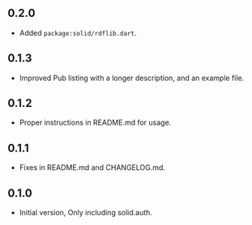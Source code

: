 ## 0.2.0

- Added ```package:solid/rdflib.dart```.

## 0.1.3

- Improved Pub listing with a longer description, and an example file.

## 0.1.2

- Proper instructions in README.md for usage.

## 0.1.1

- Fixes in README.md and CHANGELOG.md.

## 0.1.0

- Initial version, Only including solid.auth.
